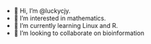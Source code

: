 - 👋 Hi, I’m @luckycjy.
- 👀 I’m interested in mathematics.
- 🌱 I’m currently learning Linux and R.
- 💞️ I’m looking to collaborate on bioinformation
<!---
Luckycjy takes great responsibility for the research,because its `README.md`  appears on your GitHub profile.
You can click the Preview link to take a look at your changes.
--->
